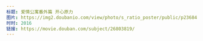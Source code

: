 ```yaml
---
标题: 爱情公寓番外篇 开心原力
图片: https://img2.doubanio.com/view/photo/s_ratio_poster/public/p2368468271.jpg
时时: 2016
链接: https://movie.douban.com/subject/26803819/
---
```

